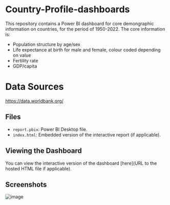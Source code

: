 # Country-Profile-dashboards

This repository contains a Power BI dashboard for core demongraphic information on countries, for the period of 1950-2022.
The core information is:
- Population structure by age/sex
- Life expectance at birth for male and female, colour coded depending on value
- Fertility rate
- GDP/capita

# Data Sources 
https://data.worldbank.org/

## Files

- `report.pbix`: Power BI Desktop file.
- `index.html`: Embedded version of the interactive report (if applicable).

## Viewing the Dashboard

You can view the interactive version of the dashboard [here](URL to the hosted HTML file if applicable).

## Screenshots
![image](https://github.com/veroscience/Country-Profile-dashboards/assets/7644330/71736245-8fc9-4c48-a12d-7f86e7df726d)
